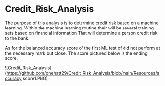 # Credit_Risk_Analysis

The purpose of this analysis is to determine credit risk based on a machine learning.
Within the machine learning routine their will be several training sets based on financial information 
That will determine a person credit risk to the bank. 
                                                                           



As for the balanced accuracy score of the first ML test of did not perform at the necessary mark but close.
The score pictured below is the ending score.

![Credit_Risk_Analysis](https://github.com/onehatt29/Credit_Risk_Analysis/blob/main/Resources/accuracy score1.PNG)
   


